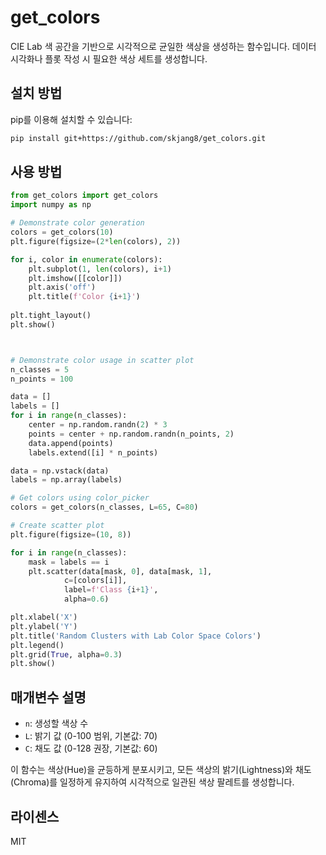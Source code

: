 # get_colors

CIE Lab 색 공간을 기반으로 시각적으로 균일한 색상을 생성하는 함수입니다. 데이터 시각화나 플롯 작성 시 필요한 색상 세트를 생성합니다.

## 설치 방법

pip를 이용해 설치할 수 있습니다:

```bash
pip install git+https://github.com/skjang8/get_colors.git
```

## 사용 방법

```python
from get_colors import get_colors
import numpy as np

# Demonstrate color generation
colors = get_colors(10)
plt.figure(figsize=(2*len(colors), 2))

for i, color in enumerate(colors):
    plt.subplot(1, len(colors), i+1)
    plt.imshow([[color]])
    plt.axis('off')
    plt.title(f'Color {i+1}')
    
plt.tight_layout()
plt.show()



# Demonstrate color usage in scatter plot
n_classes = 5
n_points = 100

data = []
labels = []
for i in range(n_classes):
    center = np.random.randn(2) * 3
    points = center + np.random.randn(n_points, 2)
    data.append(points)
    labels.extend([i] * n_points)

data = np.vstack(data)
labels = np.array(labels)

# Get colors using color_picker
colors = get_colors(n_classes, L=65, C=80)

# Create scatter plot
plt.figure(figsize=(10, 8))

for i in range(n_classes):
    mask = labels == i
    plt.scatter(data[mask, 0], data[mask, 1], 
            c=[colors[i]], 
            label=f'Class {i+1}',
            alpha=0.6)

plt.xlabel('X')
plt.ylabel('Y')
plt.title('Random Clusters with Lab Color Space Colors')
plt.legend()
plt.grid(True, alpha=0.3)
plt.show()
```

## 매개변수 설명

- `n`: 생성할 색상 수
- `L`: 밝기 값 (0-100 범위, 기본값: 70)
- `C`: 채도 값 (0-128 권장, 기본값: 60)

이 함수는 색상(Hue)을 균등하게 분포시키고, 모든 색상의 밝기(Lightness)와 채도(Chroma)를 일정하게 유지하여 시각적으로 일관된 색상 팔레트를 생성합니다.

## 라이센스

MIT 
